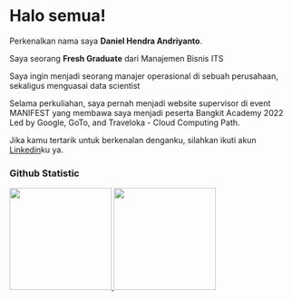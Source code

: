 # Halo semua! 
 
Perkenalkan nama saya **Daniel Hendra Andriyanto**.<br>
 
Saya seorang **Fresh Graduate** dari Manajemen Bisnis ITS<br>
 
Saya ingin menjadi seorang manajer operasional di sebuah perusahaan, sekaligus menguasai data scientist<br>
 
Selama perkuliahan, saya pernah menjadi website supervisor di event MANIFEST yang membawa saya menjadi peserta Bangkit Academy 2022 Led by Google, GoTo, and Traveloka - Cloud Computing Path.<br>
 
Jika kamu tertarik untuk berkenalan denganku, silahkan ikuti akun [Linkedin](https://www.linkedin.com/in/daniel-hendra-andriyanto-45329b1b2/)ku ya.
 
### Github Statistic
<p align="left">
<a href="https://github.com/danielhendra0046">
  <img height="180em" src="https://github-readme-stats-eight-theta.vercel.app/api?username=danielhendra0046&show_icons=true&theme=algolia&include_all_commits=true&count_private=true"/>
  <img height="180em" src="https://github-readme-stats-eight-theta.vercel.app/api/top-langs/?username=danielhendra0046&layout=compact&layout=compact&theme=algolia"/>
</a>
</p>
